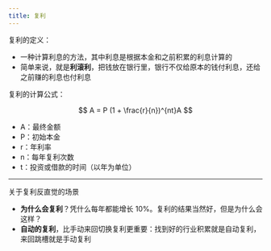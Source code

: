 ```yaml
---
title: 复利
---
```

复利的定义：
- 一种计算利息的方法，其中利息是根据本金和之前积累的利息计算的
- 简单来说，就是**利滚利**，把钱放在银行里，银行不仅给原本的钱付利息，还给之前赚的利息也付利息


复利的计算公式：

$$
A = P (1 + \frac{r}{n})^{nt}A
$$
- A：最终金额
- P：初始本金
- r：年利率
- n：每年复利次数
- t：投资或借款的时间（以年为单位）

---

关于复利反直觉的场景
- **为什么会复利**？凭什么每年都能增⻓ 10%。复利的结果当然好，但是为什么会这样？
- **自动的复利**，比手动来回切换复利更重要：找到好的行业积累就是自动复利，来回跳槽就是手动复利